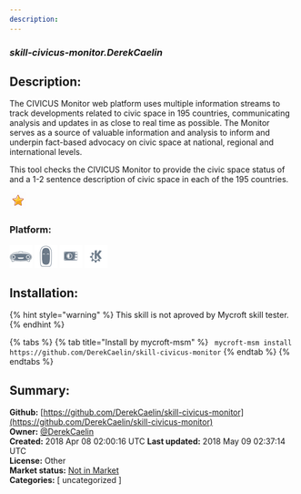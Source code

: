 ```yaml
---
description: 
---
```


### _skill-civicus-monitor.DerekCaelin_  
## Description:  
The CIVICUS Monitor web platform uses multiple information streams to track developments related to civic space in 195 countries, communicating analysis and updates in as close to real time as possible. The Monitor serves as a source of valuable information and analysis to inform and underpin fact-based advocacy on civic space at national, regional and international levels.

This tool checks the CIVICUS Monitor to provide the civic space status of and a 1-2 sentence description of civic space in each of the 195 countries.  
  
![](../.gitbook/assets/star.png)  
  
### Platform:  
 ![Mark I](../.gitbook/assets/mark-1-icon.png)  ![Mark II](../.gitbook/assets/mark-2-icon.png)  ![Picroft](../.gitbook/assets/picroft-icon.png)  ![plasmoid](../.gitbook/assets/kde.png)   
## Installation:  
{% hint style="warning" %}
This skill is not aproved by Mycroft skill tester.
{% endhint %}
    
{% tabs %}
{% tab title="Install by mycroft-msm" %}
``` mycroft-msm install https://github.com/DerekCaelin/skill-civicus-monitor```
{% endtab %}
  {% endtabs %}
    
## Summary:  
**Github:** [https://github.com/DerekCaelin/skill-civicus-monitor](https://github.com/DerekCaelin/skill-civicus-monitor)  
**Owner:** [@DerekCaelin](https://github.com/DerekCaelin)  
**Created:** 2018 Apr 08 02:00:16 UTC  **Last updated:** 2018 May 09 02:37:14 UTC  
**License:** Other  
**Market status:** [Not in Market](https://market.mycroft.ai/skill/)  
**Categories:** [ uncategorized ]   
